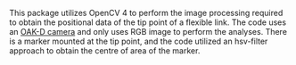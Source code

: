 This package utilizes OpenCV 4 to perform the image processing required to obtain the positional data of the tip point of a flexible link. The code uses an [OAK-D camera](https://shop.luxonis.com/products/oak-d) and only uses RGB image to perform the analyses.
There is a marker mounted at the tip point, and the code utilized an hsv-filter approach to obtain the centre of area of the marker.
